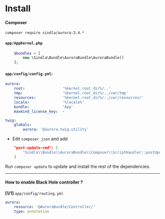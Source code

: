 # Install

#### Composer
`composer require sindla/aurora:3.4.*`

#### `app/AppKernel.php`
```php
    $bundles = [
        new \Sindla\Bundle\AuroraBundle\AuroraBundle()
    ];
```

#### `app/config/config.yml`:

```yaml
aurora:
    root:                 '%kernel.root_dir%/..'
    tmp:                  '%kernel.root_dir%/../var/tmp'
    resources:            '%kernel.root_dir%/../var/resources/'
    locale:               '%locale%'
    bundle:               'App'
    maxmind_license_key:  ~

twig:
    globals:
        aurora: '@aurora.twig.utility'
```
* Edit `composer.json` and add
```json
    "post-update-cmd": [
        "Sindla\\Bundle\\AuroraBundle\\Composer\\ScriptHandler::postUpdate"
    ]
```

Run `composer update` to update and install the rest of the dependencies.

---

#### How to enable Black Hole controller ?

**[1/1]** `app/config/routing.yml`
```yml
aurora:
    resource: '@AuroraBundle/Controller/'
    type: annotation
```